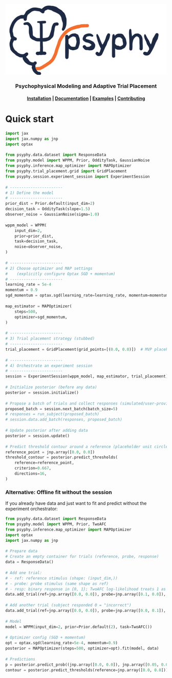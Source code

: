 ![psyphy logo](images/psyphy_logo_draft.png)

<div align="center">
	<picture>
	<source srcset="docs/images/psyphy_logo_draft.png" media="(prefers-color-scheme: light)"/>
	<source srcset="docs/images/psyphy_logo_draft.png"  media="(prefers-color-scheme: dark)"/>
	<!-- <img align="center" src="docs/assets/logo/logo_text_black.svg" alt="Inferno" width="400" style="padding-right: 10px; padding left: 10px;"/> -->
	</picture>
	<h3>Psychophysical Modeling and Adaptive Trial Placement</h3>
</div>



<h4 align="center">
  <a href="https://hmd101.github.io/psyphy/#install/">Installation</a> |  
  <a href="https://hmd101.github.io/psyphy/reference/">Documentation</a> | 
  <a href="https://hmd101.github.io/psyphy/examples/mvp/offline_fit_mvp/">Examples</a> | 
  <a href="https://hmd101.github.io/psyphy/CONTRIBUTING/">Contributing</a>
</h4>


# Quick start




```python
import jax
import jax.numpy as jnp
import optax

from psyphy.data.dataset import ResponseData
from psyphy.model import WPPM, Prior, OddityTask, GaussianNoise
from psyphy.inference.map_optimizer import MAPOptimizer
from psyphy.trial_placement.grid import GridPlacement
from psyphy.session.experiment_session import ExperimentSession

# -----------------------
# 1) Define the model
# -----------------------
prior_dist = Prior.default(input_dim=2)
decision_task = OddityTask(slope=1.5)
observer_noise = GaussianNoise(sigma=1.0)

wppm_model = WPPM(
	input_dim=2,
	prior=prior_dist,
	task=decision_task,
	noise=observer_noise,
)

# -----------------------
# 2) Choose optimizer and MAP settings
#    (explicitly configure Optax SGD + momentum)
# -----------------------
learning_rate = 5e-4
momentum = 0.9
sgd_momentum = optax.sgd(learning_rate=learning_rate, momentum=momentum)

map_estimator = MAPOptimizer(
	steps=500,
	optimizer=sgd_momentum,
)

# -----------------------
# 3) Trial placement strategy (stubbed)
# -----------------------
trial_placement = GridPlacement(grid_points=[(0.0, 0.0)])  # MVP placeholder

# -----------------------
# 4) Orchestrate an experiment session
# -----------------------
session = ExperimentSession(wppm_model, map_estimator, trial_placement)

# Initialize posterior (before any data)
posterior = session.initialize()

# Propose a batch of trials and collect responses (simulated/user-provided)
proposed_batch = session.next_batch(batch_size=5)
# responses = run_subject(proposed_batch) 
# session.data.add_batch(responses, proposed_batch)

# Update posterior after adding data
posterior = session.update()

# Predict threshold contour around a reference (placeholder unit circle in MVP)
reference_point = jnp.array([0.0, 0.0])
threshold_contour = posterior.predict_thresholds(
	reference=reference_point,
	criterion=0.667,
	directions=16,
)
```

### Alternative: Offline fit without the session
If you already have data and just want to fit and predict without the experiment orchestrator:

```python
from psyphy.data.dataset import ResponseData
from psyphy.model import WPPM, Prior, TwoAFC
from psyphy.inference.map_optimizer import MAPOptimizer
import optax
import jax.numpy as jnp

# Prepare data
# Create an empty container for trials (reference, probe, response)
data = ResponseData()

# Add one trial:
# - ref: reference stimulus (shape: (input_dim,))
# - probe: probe stimulus (same shape as ref)
# - resp: binary response in {0, 1}; TwoAFC log-likelihood treats 1 as "correct"
data.add_trial(ref=jnp.array([0.0, 0.0]), probe=jnp.array([0.1, 0.0]), resp=1)

# Add another trial (subject responded 0 = "incorrect")
data.add_trial(ref=jnp.array([0.0, 0.0]), probe=jnp.array([0.0, 0.1]), resp=0)

# Model
model = WPPM(input_dim=2, prior=Prior.default(2), task=TwoAFC())

# Optimizer config (SGD + momentum)
opt = optax.sgd(learning_rate=5e-4, momentum=0.9)
posterior = MAPOptimizer(steps=500, optimizer=opt).fit(model, data)

# Predictions
p = posterior.predict_prob((jnp.array([0.0, 0.0]), jnp.array([0.05, 0.05])))
contour = posterior.predict_thresholds(reference=jnp.array([0.0, 0.0]))
```